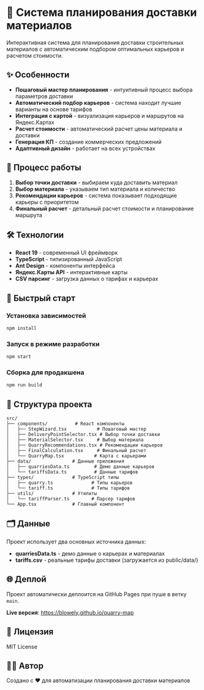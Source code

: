 # 🚛 Система планирования доставки материалов

Интерактивная система для планирования доставки строительных материалов с автоматическим подбором оптимальных карьеров и расчетом стоимости.

## ✨ Особенности

- **Пошаговый мастер планирования** - интуитивный процесс выбора параметров доставки
- **Автоматический подбор карьеров** - система находит лучшие варианты на основе тарифов
- **Интеграция с картой** - визуализация карьеров и маршрутов на Яндекс.Картах
- **Расчет стоимости** - автоматический расчет цены материала и доставки
- **Генерация КП** - создание коммерческих предложений
- **Адаптивный дизайн** - работает на всех устройствах

## 🎯 Процесс работы

1. **Выбор точки доставки** - выбираем куда доставить материал
2. **Выбор материала** - указываем тип материала и количество
3. **Рекомендации карьеров** - система показывает подходящие карьеры с приоритетом
4. **Финальный расчет** - детальный расчет стоимости и планирование маршрута

## 🛠 Технологии

- **React 19** - современный UI фреймворк
- **TypeScript** - типизированный JavaScript
- **Ant Design** - компоненты интерфейса
- **Яндекс.Карты API** - интерактивные карты
- **CSV парсинг** - загрузка данных о тарифах и карьерах

## 🚀 Быстрый старт

### Установка зависимостей
```bash
npm install
```

### Запуск в режиме разработки
```bash
npm start
```

### Сборка для продакшена
```bash
npm run build
```

## 📁 Структура проекта

```
src/
├── components/          # React компоненты
│   ├── StepWizard.tsx           # Пошаговый мастер
│   ├── DeliveryPointSelector.tsx # Выбор точки доставки
│   ├── MaterialSelector.tsx     # Выбор материала
│   ├── QuarryRecommendations.tsx # Рекомендации карьеров
│   ├── FinalCalculation.tsx     # Финальный расчет
│   └── QuarryMap.tsx           # Карта с карьерами
├── data/               # Данные приложения
│   ├── quarriesData.ts         # Демо данные карьеров
│   └── tariffsData.ts          # Данные тарифов
├── types/              # TypeScript типы
│   ├── quarry.ts              # Типы карьеров
│   └── tariff.ts              # Типы тарифов
├── utils/              # Утилиты
│   └── tariffParser.ts        # Парсер тарифов
└── App.tsx             # Главный компонент
```

## 🗂 Данные

Проект использует два основных источника данных:

- **quarriesData.ts** - демо данные о карьерах и материалах
- **tariffs.csv** - реальные тарифы доставки (загружается из public/data/)

## 🌐 Деплой

Проект автоматически деплоится на GitHub Pages при пуше в ветку `main`.

**Live версия**: https://blowely.github.io/quarry-map

## 📝 Лицензия

MIT License

## 👨‍💻 Автор

Создано с ❤️ для автоматизации планирования доставки материалов
